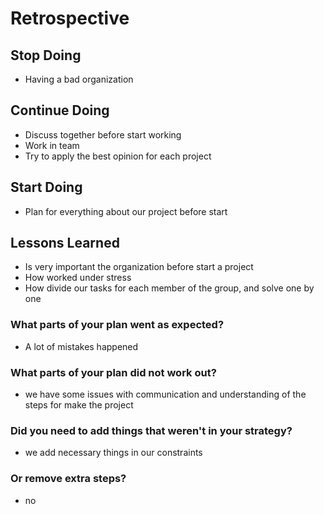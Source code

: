 # Retrospective

## Stop Doing

- Having a bad organization

## Continue Doing

- Discuss together before start working
- Work in team
- Try to apply the best opinion for each project

## Start Doing

- Plan for everything about our project before start

## Lessons Learned

- Is very important the organization before start a project
- How worked under stress
- How divide our tasks for each member of the group, and solve one by one

### What parts of your plan went as expected?

- A lot of mistakes happened

### What parts of your plan did not work out?

- we have some issues with communication and understanding of the steps for make
  the project

### Did you need to add things that weren't in your strategy?

- we add necessary things in our constraints

### Or remove extra steps?

- no
